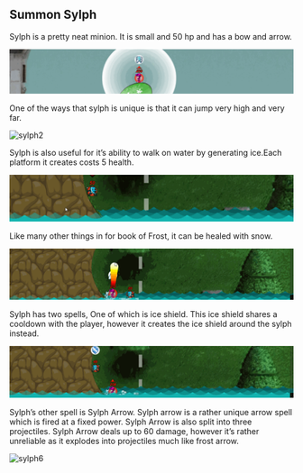 ## Summon Sylph


Sylph is a pretty neat minion. It is small and 50 hp and has a bow and arrow.


![sylph1](https://raw.githubusercontent.com/1IlIl/wikidata/main/frost/gifs/sylph1.gif)


One of the ways that sylph is unique is that it can jump very high and very far.


![sylph2](https://raw.githubusercontent.com/1IlIl/wikidata/main/frost/gifs/sylph2.gif)


Sylph is also useful for it’s ability to walk on water by generating ice.Each platform it creates costs 5 health.


![sylph3](https://raw.githubusercontent.com/1IlIl/wikidata/main/frost/gifs/sylph3.gif)


Like many other things in for book of Frost, it can be healed with snow.


![sylph4](https://raw.githubusercontent.com/1IlIl/wikidata/main/frost/gifs/sylph4.gif)


Sylph has two spells, One of which is ice shield. This ice shield shares a cooldown with the player, however it creates the ice shield around the sylph instead.


![sylph5](https://raw.githubusercontent.com/1IlIl/wikidata/main/frost/gifs/sylph5.gif)


Sylph’s other spell is Sylph Arrow. Sylph arrow is a rather unique arrow spell which is fired at a fixed power. Sylph Arrow is also split into three projectiles. Sylph Arrow deals up to 60 damage, however it’s rather unreliable as it explodes into projectiles much like frost arrow.


![sylph6](https://raw.githubusercontent.com/1IlIl/wikidata/main/frost/gifs/sylph6.gif)

